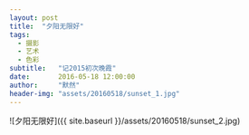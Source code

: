 ```yaml
---
layout: post
title:  "夕阳无限好"
tags:
  - 摄影
  - 艺术
  - 色彩
subtitle:   "记2015初次晚霞"
date:       2016-05-18 12:00:00
author:     "默然"
header-img: "assets/20160518/sunset_1.jpg"
---
```


![夕阳无限好]({{ site.baseurl }}/assets/20160518/sunset_2.jpg)
